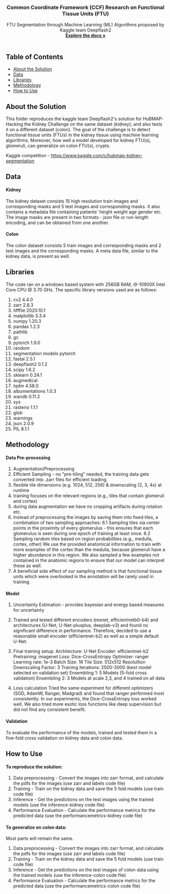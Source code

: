 <!-- PROJECT LOGO -->
<br />
<p align="center">
  <h3 align="center">Common Coordinate Framework (CCF) Research on Functional Tissue Units (FTU)</h3>

  <p align="center">
    FTU Segmentation through Machine Learning (ML) Algorithms proposed by Kaggle team Deepflash2
    <br />
    <a href="https://github.com/cns-iu/ccf-research-ftu"><strong>Explore the docs »</strong></a>
    <br />
    <br />
  </p>
</p>

## Table of Contents

* [About the Solution](#about-the-solution)
* [Data](#data)
* [Libraries](#libraries)
* [Methodology](#methodology)
* [How to Use](#how-to-use)

 ## About the Solution

This folder reproduces the kaggle team Deepflash2's solution for HuBMAP- Hacking the Kidney Challenge on the same dataset (kidney); and also tests it on a different dataset (colon). The goal of the challenge is to detect functional tissue units (FTUs) in the kidney tissue using machine learning algorithms. Moreover, how well a model developed for kidney FTU(s), glomeruli, can generalize on colon FTU(s), crypts.

Kaggle competition - https://www.kaggle.com/c/hubmap-kidney-segmentation

## Data
#### Kidney 
The kidney dataset consists 15 high resolution train images and corresponding masks and 5 test images and corresponding masks. It also contains a metadata file containing patients' height weight age gender etc. The image masks are present in two formats - json file or run-length encoding, and can be obtained from one another.

#### Colon 
The colon dataset consists 5 train images and corresponding masks and 2 test images and the corresponding masks. A meta data file, similar to the kidney data, is present as well. 


## Libraries
The code ran on a windows based system with 256GB RAM, i9-10900X Intel Core CPU @ 3.70 GHz.
The specific library versions used are as follows: 
1. cv2 4.4.0
2. zarr 2.8.3
3. tifffile 2020.10.1
4. matplotlib 3.3.4
5. numpy 1.20.3
6. pandas 1.2.3
7. pathlib
8. gc
9. pytorch 1.9.0
10. random
11. segmentation models pytorch
12. fastai 2.5.1
13. deepflash2 0.1.2
14. scipy 1.6.2
15. sklearn 0.24.1
16. augmedical
17. tqdm 4.58.0
18. albumentations 1.0.3
19. wandb 0.11.2
20. sys
21. rasterio 1.1.1
22. glob
23. warnings
24. json 2.0.9
25. PIL 8.1.1

## Methodology
#### Data Pre-processing
1. Augmentation/Preprocessing
2. Efficient Sampling - no "pre-tiling" needed, the training data gets converted into .zarr files for efficient loading.
3. flexible tile dimensions (e.g. 1024, 512, 256) & downscaling (2, 3, 4x) at runtime
4. training focuses on the relevant regions (e.g., tiles that contain glomeruli and cortex)
5. during data augmentation we have no cropping artifacts during rotation etc.
6. Instead of preprocessing the images by saving them into fixed tiles, a combination of two sampling approaches:
    6.1 Sampling tiles via center points in the proximity of every glomerulus - this ensures that each glomerulus is seen during one epoch of training at least once.
    6.2 Sampling random tiles based on region probabilities (e.g., medulla, cortex, other)
We use the provided anatomical information to train with more examples of the cortex than the medulla, because glomeruli have a higher abundance in this region. We also sampled a few examples not contained in the anatomic regions to ensure that our model can interpret these as well.
7. A beneficial side effect of our sampling method is that functional tissue units which were overlooked in the annotation will be rarely used in training.

#### Model
1. Uncertainty Estimation - provides bayesian and energy based measures for uncertainty
2. Trained and tested different encoders (resnet, efficientnetb0-b4) and architectures (U-Net, U-Net-plusplus, deeplab-v3) and found no significant difference in performance. Therefore, decided to use a reasonable small encoder (efficientnet-b2) as well as a simple default U-Net.
3. Final training setup:
Architecture: U-Net
Encoder: efficientnet-b2
Pretraining: imagenet
Loss: Dice-CrossEntropy
Optimizer: ranger
Learning rate: 1e-3
Batch Size: 16
Tile Size: 512x512
Resolultion Downscaling Factor: 3
Training iterations: 2500-3000 (best model selected on validation set)
Ensembling 1: 5 Models (5-fold cross validation)
Ensembling 2: 3 Models at scale 2,3, and 4 trained on all data

4. Loss calculation
Tried the same experiment for different optimizers (SGD, AdamW, Ranger, Madgrad) and found that ranger performed most consistently. In our experiments, the Dice-CrossEntropy loss worked well. We also tried more exotic loss functions like deep supervision but did not find any consistent benefit.

#### Validation
To evaluate the performance of the models, trained and tested them in a five-fold cross validation on kidney data and colon data.


## How to Use
#### To reproduce the solution:
1. Data preprocessing - Convert the images into zarr format, and calculate the pdfs for the images (use zarr and labels code file)
2. Training - Train on the kidney data and save the 5 fold models (use train code file)
3. Inference - Get the predictions on the test images using the trained models (use the inference-kidney code file)
4. Performance Evaluation - Calculate the performance metrics for the predicted data (use the performancemetrics-kidney code file)

#### To generalize on colon data:
Most parts will remain the same. 
1. Data preprocessing - Convert the images into zarr format, and calculate the pdfs for the images (use zarr and labels code file)
2. Training - Train on the kidney data and save the 5 fold models (use train code file)
3. Inference - Get the predictions on the test images of colon data using the trained models (use the inference-colon code file)
4. Performance Evaluation - Calculate the performance metrics for the predicted data (use the performancemetrics-colon code file)
